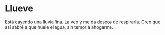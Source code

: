 # Llueve

Está cayendo una lluvia fina.
La veo y me da deseos de respirarla.
Creo que así sabré a que huele el agua,
sin temor a ahogarme.